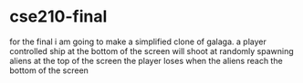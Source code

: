 # cse210-final
 for the final i am going to make a simplified clone of galaga. 
a player controlled ship at the bottom of the screen will shoot at randomly spawning aliens at the top of the screen
the player loses when the aliens reach the bottom of the screen